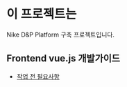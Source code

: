 # 이 프로젝트는

Nike D&P Platform 구축 프로젝트입니다.


## Frontend vue.js 개발가이드
* [작업 전 필요사항](https://gitlab.emotion.co.kr/nike-dnp/nike-front/blob/develop/frontend/nike_vuejs_%EA%B0%9C%EB%B0%9C%EA%B0%80%EC%9D%B4%EB%93%9C.md)